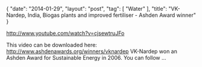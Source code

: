 {
   "date": "2014-01-29",
   "layout": "post",
   "tag": [
      "Water"
   ],
   "title": "VK-Nardep, India, Biogas plants and improved fertiliser - Ashden Award winner"
}

http://www.youtube.com/watch?v=cjsewtruJFo  

This video can be downloaded here: http://www.ashdenawards.org/winners/vknardep VK-Nardep won an Ashden Award for Sustainable Energy in 2006. You can follow ...